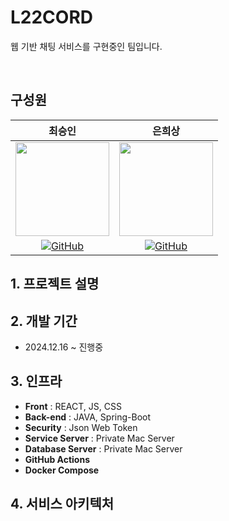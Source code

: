 # L22CORD

웹 기반 채팅 서비스를 구현중인 팀입니다.

<br/>

## 구성원
<div align="center">
  
| 최승인 | 은희상 |
| :---: |  :----: |
|<img height="150" src="https://github.com/user-attachments/assets/8c4618e6-0106-49a9-95c5-7c538ae9d74b">|<img height="150" src="https://github.com/user-attachments/assets/b57ff75f-f1c3-4889-80f4-a1c4064420b2">|
|<a href = "https://github.com/Lucas-Choi-17"><img alt="GitHub" src ="https://img.shields.io/badge/GitHub-181717.svg?&style=for-the-badge&logo=GitHub&logoColor=white"/>|<a href = "https://github.com/Silver-Eun"><img alt="GitHub" src ="https://img.shields.io/badge/GitHub-181717.svg?&style=for-the-badge&logo=GitHub&logoColor=white"/>|

</div>

## 1. 프로젝트 설명

## 2. 개발 기간
- 2024.12.16 ~ 진행중


## 3. 인프라
- **Front** : REACT, JS, CSS
- **Back-end** : JAVA, Spring-Boot
- **Security** : Json Web Token
- **Service Server** : Private Mac Server
- **Database Server** : Private Mac Server
- **GitHub Actions**
- **Docker Compose**


## 4. 서비스 아키텍처
